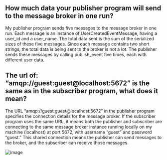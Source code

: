 ## How much data your publisher program will send to the message broker in one run? 

My publisher program sends five messages to the message broker in one run. Each message is an instance of UserCreatedEventMessage, having a user_id and a user_name. The total data sent is the sum of the serialized sizes of these five messages. Since each message contains two short strings, the total data is being sent to the broker is not a lot. The publisher sends these messages by calling publish_event five times, each with different user data.

## The url of: “amqp://guest:guest@localhost:5672” is the same as in the subscriber program, what does it mean?

The URL “amqp://guest:guest@localhost:5672” in the publisher program specifies the connection details for the message broker. If the subscriber program uses the same URL, it means both the publisher and subscriber are connecting to the same message broker instance running locally on my machine (localhost) at port 5672, with username “guest” and password “guest.” This shared connection means the publisher can send messages to the broker, and the subscriber can receive those messages.

![image](https://github.com/user-attachments/assets/5082916b-cab1-43d4-ba12-391f9f970931)

